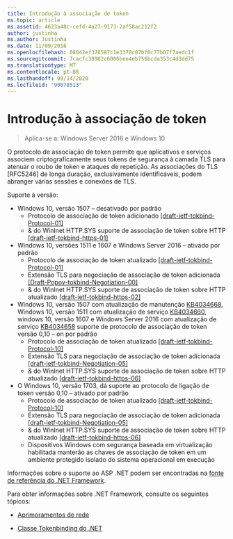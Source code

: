 ```yaml
---
title: Introdução à associação de token
ms.topic: article
ms.assetid: 4623a48c-cefd-4a27-9173-2af58ac212f2
author: justinha
ms.author: Justinha
ms.date: 11/09/2016
ms.openlocfilehash: 08042ef376587c1e3370c07bf6c77b07f7aedc1f
ms.sourcegitcommit: 7cacfc38982c6006bee4eb756bcda353c4d3dd75
ms.translationtype: MT
ms.contentlocale: pt-BR
ms.lasthandoff: 09/14/2020
ms.locfileid: "90078513"
---
```

# <a name="introducing-token-binding"></a>Introdução à associação de token

>Aplica-se a: Windows Server 2016 e Windows 10

O protocolo de associação de token permite que aplicativos e serviços associem criptograficamente seus tokens de segurança à camada TLS para atenuar o roubo de token e ataques de repetição.
As associações do TLS [RFC5246] de longa duração, exclusivamente identificáveis, podem abranger várias sessões e conexões de TLS.

Suporte à versão:

- Windows 10, versão 1507 – desativado por padrão
    - Protocolo de associação de token adicionado [[draft-ietf-tokbind-Protocol-01]](https://datatracker.ietf.org/doc/draft-ietf-tokbind-protocol/01/)
    - & do WinInet HTTP.SYS suporte de associação de token sobre HTTP [[draft-ietf-tokbind-https-01]](https://datatracker.ietf.org/doc/draft-ietf-tokbind-https/01/)
- Windows 10, versões 1511 e 1607 e Windows Server 2016 – ativado por padrão
    - Protocolo de associação de token atualizado [[draft-ietf-tokbind-Protocol-01]](https://datatracker.ietf.org/doc/draft-ietf-tokbind-protocol/01/)
    - Extensão TLS para negociação de associação de token adicionada [[Draft-Popov-tokbind-Negotiation-00]](https://tools.ietf.org/html/draft-popov-tokbind-negotiation-00)
    - & do WinInet HTTP.SYS suporte de associação de token sobre HTTP atualizado [[draft-ietf-tokbind-https-02]](https://datatracker.ietf.org/doc/draft-ietf-tokbind-https/02/)
- Windows 10, versão 1507 com atualização de manutenção [KB4034668](https://support.microsoft.com/kb/KB4034668), Windows 10, versão 1511 com atualização de serviço [KB4034660](https://support.microsoft.com/kb/KB4034660), windows 10, versão 1607 e Windows Server 2016 com atualização de serviço [KB4034658](https://support.microsoft.com/kb/KB4034658) suporte de protocolo de associação de token versão 0,10 – on por padrão
    - Protocolo de associação de token atualizado [[draft-ietf-tokbind-Protocol-10]](https://datatracker.ietf.org/doc/draft-ietf-tokbind-protocol/10/)
    - Extensão TLS para negociação de associação de token adicionada [[draft-ietf-tokbind-Negotiation-05]](https://tools.ietf.org/html/draft-ietf-tokbind-negotiation-05)
    - & do WinInet HTTP.SYS suporte de associação de token sobre HTTP atualizado [[draft-ietf-tokbind-https-06]](https://datatracker.ietf.org/doc/draft-ietf-tokbind-https/06/)
- O Windows 10, versão 1703, dá suporte ao protocolo de ligação de token versão 0,10 – ativado por padrão
    - Protocolo de associação de token atualizado [[draft-ietf-tokbind-Protocol-10]](https://datatracker.ietf.org/doc/draft-ietf-tokbind-protocol/10/)
    - Extensão TLS para negociação de associação de token adicionada [[draft-ietf-tokbind-Negotiation-05]](https://tools.ietf.org/html/draft-ietf-tokbind-negotiation-05)
    - & do WinInet HTTP.SYS suporte de associação de token sobre HTTP atualizado [[draft-ietf-tokbind-https-06]](https://datatracker.ietf.org/doc/draft-ietf-tokbind-https/06/)
    - Dispositivos Windows com segurança baseada em virtualização habilitada manterão as chaves de associação de token em um ambiente protegido isolado do sistema operacional em execução

Informações sobre o suporte ao ASP .NET podem ser encontradas na [fonte de referência do .NET Framework](https://referencesource.microsoft.com/#System.Web/ITlsTokenBindingInfo.cs,4a5e5668f5c31170).

Para obter informações sobre .NET Framework, consulte os seguintes tópicos:

- [Aprimoramentos de rede](https://blogs.msdn.microsoft.com/dotnet/2015/11/30/net-framework-4-6-1-is-now-available/#networking)

- [Classe Tokenbinding do .NET](/dotnet/api/system.security.authentication.extendedprotection.tokenbinding?view=netframework-4.8)